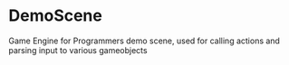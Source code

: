 # DemoScene
 Game Engine for Programmers demo scene, used for calling actions and parsing input to various gameobjects
